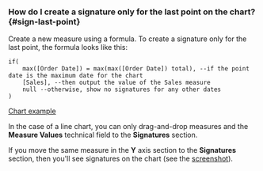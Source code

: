 ### How do I create a signature only for the last point on the chart? {#sign-last-point}

Create a new measure using a formula. To create a signature only for the last point, the formula looks like this:

```
if(
    max([Order Date]) = max(max([Order Date]) total), --if the point date is the maximum date for the chart
    [Sales], --then output the value of the Sales measure
    null --otherwise, show no signatures for any other dates
)
```

[Chart example](https://storage.yandexcloud.net/doc-files/line-chart.png)

In the case of a line chart, you can only drag-and-drop measures and the **Measure Values** technical field to the **Signatures** section.

If you move the same measure in the **Y** axis section to the **Signatures** section, then you'll see signatures on the chart (see the [screenshot](https://storage.yandexcloud.net/doc-files/signatures.png)).

